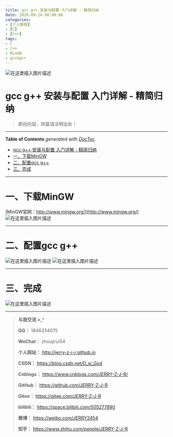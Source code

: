 ```yaml
---
title: gcc g++ 安装与配置 入门详解 - 精简归纳
date: 2020-09-24 00:00:00
categories: 
- [个人教程]
- [C]
- [C++]
tags:
- C
- C++
- MinGW
- gcc&g++
---
```

![在这里插入图片描述](https://img-blog.csdnimg.cn/20200924001449504.png)
<!--more-->
# gcc g++ 安装与配置 入门详解 - 精简归纳

> 原创内容，转载请注明出处！


---

<!-- START doctoc generated TOC please keep comment here to allow auto update -->
<!-- DON'T EDIT THIS SECTION, INSTEAD RE-RUN doctoc TO UPDATE -->
**Table of Contents**  *generated with [DocToc](https://github.com/thlorenz/doctoc)*

- [gcc g++ 安装与配置 入门详解 - 精简归纳](#gcc-g-%E5%AE%89%E8%A3%85%E4%B8%8E%E9%85%8D%E7%BD%AE-%E5%85%A5%E9%97%A8%E8%AF%A6%E8%A7%A3---%E7%B2%BE%E7%AE%80%E5%BD%92%E7%BA%B3)
- [一、下载MinGW](#%E4%B8%80%E4%B8%8B%E8%BD%BDmingw)
- [二、配置gcc g++](#%E4%BA%8C%E9%85%8D%E7%BD%AEgcc-g)
- [三、完成](#%E4%B8%89%E5%AE%8C%E6%88%90)

<!-- END doctoc generated TOC please keep comment here to allow auto update -->

---

# 一、下载MinGW
[MinGW官网：http://www.mingw.org/](http://www.mingw.org/)
![在这里插入图片描述](https://img-blog.csdnimg.cn/20200924001449504.png?x-oss-process=image/watermark,type_ZmFuZ3poZW5naGVpdGk,shadow_10,text_aHR0cHM6Ly9ibG9nLmNzZG4ubmV0L0Rfc2lfR29k,size_16,color_FFFFFF,t_70#pic_center)

---

# 二、配置gcc g++
![在这里插入图片描述](https://img-blog.csdnimg.cn/20200924001522135.png?x-oss-process=image/watermark,type_ZmFuZ3poZW5naGVpdGk,shadow_10,text_aHR0cHM6Ly9ibG9nLmNzZG4ubmV0L0Rfc2lfR29k,size_16,color_FFFFFF,t_70#pic_center)
![在这里插入图片描述](https://img-blog.csdnimg.cn/20200924001531973.png?x-oss-process=image/watermark,type_ZmFuZ3poZW5naGVpdGk,shadow_10,text_aHR0cHM6Ly9ibG9nLmNzZG4ubmV0L0Rfc2lfR29k,size_16,color_FFFFFF,t_70#pic_center)


---

# 三、完成
![在这里插入图片描述](https://img-blog.csdnimg.cn/2020092400160439.png?x-oss-process=image/watermark,type_ZmFuZ3poZW5naGVpdGk,shadow_10,text_aHR0cHM6Ly9ibG9nLmNzZG4ubmV0L0Rfc2lfR29k,size_16,color_FFFFFF,t_70#pic_center)

---


> **与我交流 >_^**
>
> **QQ：** 1846334075
>
> **WeChat：** zhoujirui54
>
> **个人网站：** <http://jerry-z-j-r.github.io>	
>
> **CSDN：** <https://blog.csdn.net/D_si_God>
>
> **Cnblogs：** <https://www.cnblogs.com/JERRY-Z-J-R/>
>
> **GitHub：** <https://github.com/JERRY-Z-J-R>
>
> **Gitee：** <https://gitee.com/JERRY-Z-J-R>
>
> **bilibili：** <https://space.bilibili.com/505277890>
>
> **微博：** <https://weibo.com/JERRY2454>
>
> **知乎：** <https://www.zhihu.com/people/JERRY-Z-J-R>